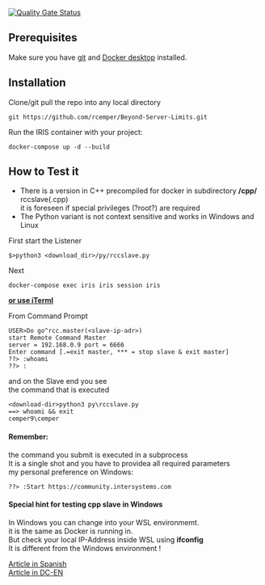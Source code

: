 [![Quality Gate Status](https://community.objectscriptquality.com/api/project_badges/measure?project=intersystems_iris_community%2FBeyond-Server-Limits&metric=alert_status)](https://community.objectscriptquality.com/dashboard?id=intersystems_iris_community%2FBeyond-Server-Limits)  

## Prerequisites
Make sure you have [git](https://git-scm.com/book/en/v2/Getting-Started-Installing-Git) and [Docker desktop](https://www.docker.com/products/docker-desktop) installed.   
## Installation 
Clone/git pull the repo into any local directory    
```
git https://github.com/rcemper/Beyond-Server-Limits.git   
```
Run the IRIS container with your project:   
```
docker-compose up -d --build   
```
## How to Test it   
- There is a version in C++ precompiled for docker in subdirectory **/cpp/** rccslave(.cpp)  
it is foreseen if special privileges (?root?) are required    
- The Python variant is not context sensitive and works in Windows and Linux  

First start the Listener  
````
$>python3 <download_dir>/py/rccslave.py  
````
Next  
````
docker-compose exec iris iris session iris  
````
**[or use iTerml](http://localhost:42773/iterm/)**  

From Command Prompt  
```` 
USER>Do go^rcc.master(<slave-ip-adr>)
start Remote Command Master
server = 192.168.0.9 port = 6666
Enter command [.=exit master, *** = stop slave & exit master]
??> :whoami
??> :
````
and on the Slave end you see  
the command that is executed  
````
<download-dir>python3 py\rccslave.py  
==> whoami && exit
cemper9\cemper
````
#### Remember:
the command you submit is executed in a subprocess   
It is a single shot and you have to providea all required parameters   
my personal preference on Windows:
````
??> :Start https://community.intersystems.com
````
#### Special hint for testing cpp slave in Windows
In Windows you can change into your WSL environmemt.  
it is the same as Docker is running in.  
But check your local IP-Address inside WSL using **ifconfig**   
It is different from the Windows environment !   

[Article in Spanish](https://es.community.intersystems.com/post/rompe-los-l%C3%ADmites-del-servidor)     
[Article in DC-EN](https://community.intersystems.com/post/break-limits-your-server)   




